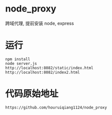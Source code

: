 # node_proxy
跨域代理, 提前安装 node, express


# 运行
    npm install
    node server.js
    http://localhost:8082/static/index.html
    http://localhost:8082/index2.html
    
# 代码原始地址
    https://github.com/houruiqiang1124/node_proxy
